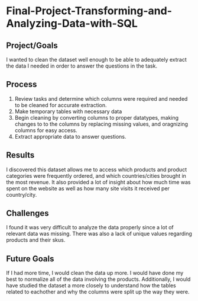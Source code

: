 # Final-Project-Transforming-and-Analyzing-Data-with-SQL

## Project/Goals
I wanted to clean the dataset well enough to be able to adequately extract the data I needed in order to answer the questions in the task.

## Process
1. Review tasks and determine which columns were required and needed to be cleaned for accurate extraction. 
2. Make temporary tables with necessary data 
3. Begin cleaning by converting columns to proper datatypes, making changes to to the columns by replacing missing values, and oragnizing columns for easy access.
4. Extract appropriate data to answer questions.

## Results
I discovered this dataset allows me to access which products and product categories were frequently ordered, and which countries/cities brought in the most revenue. It also provided a lot of insight about how much time was spent on the website as well as how many site visits it received per country/city. 

## Challenges 
I found it was very difficult to analyze the data properly since a lot of relevant data was missing. There was also a lack of unique values regarding products and their skus.

## Future Goals
If I had more time, I would clean the data up more. I would have done my best to normalize all of the data involving the products. Additionally, I would have studied the dataset a more closely to understand how the tables related to eachother and why the columns were split up the way they were. 
